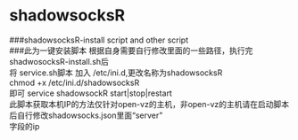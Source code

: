 # shadowsocksR
###shadowsocksR-install script and other script  
###此为一键安装脚本
根据自身需要自行修改里面的一些路径，执行完shadwosocksR-install.sh后  
将 service.sh脚本 加入 /etc/ini.d,更改名称为shadowsocksR  
chmod +x /etc/ini.d/shadowsocksR  
即可 service shadowsockR start|stop|restart  
此脚本获取本机IP的方法仅针对open-vz的主机，非open-vz的主机请在启动脚本后自行修改shadowsocks.json里面“server”  
字段的ip
